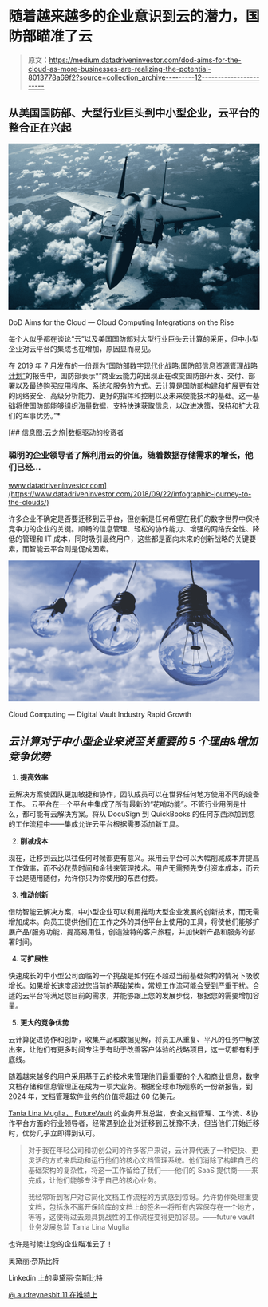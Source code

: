 # 随着越来越多的企业意识到云的潜力，国防部瞄准了云

> 原文：<https://medium.datadriveninvestor.com/dod-aims-for-the-cloud-as-more-businesses-are-realizing-the-potential-8013778a69f2?source=collection_archive---------12----------------------->

## 从美国国防部、大型行业巨头到中小型企业，云平台的整合正在兴起

![](img/cc8fc70d3bed1e0b9f648bde891a521a.png)

DoD Aims for the Cloud — Cloud Computing Integrations on the Rise

每个人似乎都在谈论“云”以及美国国防部对大型行业巨头云计算的采用，但中小型企业对云平台的集成也在增加，原因显而易见。

在 2019 年 7 月发布的一份题为“[国防部数字现代化战略:国防部信息资源管理战略计划”](https://media.defense.gov/2019/Jul/12/2002156622/-1/-1/1/DOD-DIGITAL-MODERNIZATION-STRATEGY-2019.PDF)的报告中，国防部表示*“商业云能力的出现正在改变国防部开发、交付、部署以及最终购买应用程序、系统和服务的方式。云计算是国防部构建和扩展更有效的网络安全、高级分析能力、更好的指挥和控制以及未来使能技术的基础。这一基础将使国防部能够组织海量数据，支持快速获取信息，以改进决策，保持和扩大我们的军事优势。”*

[](https://www.datadriveninvestor.com/2018/09/22/infographic-journey-to-the-clouds/) [## 信息图:云之旅|数据驱动的投资者

### 聪明的企业领导者了解利用云的价值。随着数据存储需求的增长，他们已经…

www.datadriveninvestor.com](https://www.datadriveninvestor.com/2018/09/22/infographic-journey-to-the-clouds/) 

许多企业不确定是否要迁移到云平台，但创新是任何希望在我们的数字世界中保持竞争力的企业的关键。顺畅的信息管理、轻松的协作能力、增强的网络安全性、降低的管理和 IT 成本，同时吸引最终用户，这些都是面向未来的创新战略的关键要素，而智能云平台则是促成因素。

![](img/a0ae844d2d140c74dcacc787614275a5.png)

Cloud Computing — Digital Vault Industry Rapid Growth

## ***云计算对于中小型企业来说至关重要的 5 个理由&增加竞争优势***

1.  **提高效率**

云解决方案使团队更加敏捷和协作，团队成员可以在世界任何地方使用不同的设备工作。
云平台在一个平台中集成了所有最新的“花哨功能”。不管行业用例是什么，都可能有云解决方案。将从 DocuSign 到 QuickBooks 的任何东西添加到您的工作流程中——集成允许云平台根据需要添加新工具。

2) **削减成本**

现在，迁移到云比以往任何时候都更有意义。采用云平台可以大幅削减成本并提高工作效率，而不必花费时间和金钱来管理技术。用户无需预先支付资本成本，而云平台是随用随付，允许你只为你使用的东西付费。

3) **推动创新**

借助智能云解决方案，中小型企业可以利用推动大型企业发展的创新技术，而无需增加成本。向员工提供他们在工作之外的其他平台上使用的工具，将使他们能够扩展产品/服务功能，提高易用性，创造独特的客户旅程，并加快新产品和服务的部署时间。

4) **可扩展性**

快速成长的中小型公司面临的一个挑战是如何在不超过当前基础架构的情况下吸收增长。如果增长速度超过您当前的基础架构，常规工作流可能会受到严重干扰。合适的云平台将满足您目前的需求，并能够跟上您的发展步伐，根据您的需要增加容量。

5) **更大的竞争优势**

云计算促进协作和创新，收集产品和数据见解，将员工从重复、平凡的任务中解放出来，让他们有更多时间专注于有助于改善客户体验的战略项目，这一切都有利于底线。

随着越来越多的用户采用基于云的技术来管理他们最重要的个人和商业信息，数字文档存储和信息管理正在成为一项大业务。根据全球市场观察的一份新报告，到 2024 年，文档管理软件业务的价值将超过 60 亿美元。

[Tania Lina Muglia，](https://www.linkedin.com/in/tania-lina-muglia-77144753/) [FutureVault](https://www.futurevault.com/) 的业务开发总监，安全文档管理、工作流、&协作平台方面的行业领导者，经常遇到企业对迁移到云犹豫不决，但当他们开始迁移时，优势几乎立即得到认可。

> 对于我在年轻公司和初创公司的许多客户来说，云计算代表了一种更快、更灵活的方式来启动和运行他们的核心文档管理系统。他们消除了构建自己的基础架构的复杂性，将这一工作留给了我们——他们的 SaaS 提供商——来完成，让他们能够专注于自己的核心业务。
> 
> 我经常听到客户对它简化文档工作流程的方式感到惊讶。允许协作处理重要文档，包括永不离开保险库的文档上的签名—将所有内容保存在一个地方，等等，这使得过去颇具挑战性的工作流程变得更加容易。——future vault 业务发展总监 Tania Lina Muglia

也许是时候让您的企业瞄准云了！

奥黛丽·奈斯比特

Linkedin 上的奥黛丽·奈斯比特

[@ audreynesbit 11 在推特上](https://twitter.com/AudreyNesbitt11)